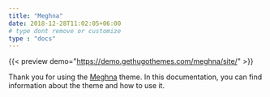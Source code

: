 ```yaml
---
title: "Meghna"
date: 2018-12-28T11:02:05+06:00 
# type dont remove or customize
type : "docs"
---
```


{{< preview demo="https://demo.gethugothemes.com/meghna/site/" >}}

Thank you for using the [Meghna](https://gethugothemes.com/products/meghna/) theme. In this documentation, you can find information about the theme and how to use it.
